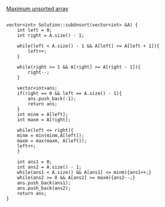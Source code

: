 [Maximum unsorted array](https://www.scaler.com/academy/mentee-dashboard/class/34527/homework/problems/359/?navref=cl_pb_nv_tb)


```

vector<int> Solution::subUnsort(vector<int> &A) {
    int left = 0;
    int right = A.size() - 1;

    while(left < A.size() - 1 && A[left] <= A[left + 1]){
        left++;
    }

    while(right >= 1 && A[right] >= A[right - 1]){
        right--;
    }
    
    vector<int>ans;
    if(right == 0 && left == A.size() - 1){
        ans.push_back(-1);
        return ans;
    }
    int minm = A[left];
    int maxm = A[right];

    while(left <= right){
    minm = min(minm,A[left]);
    maxm = max(maxm, A[left]);
    left++;
    }

    int ans1 = 0;
    int ans2 = A.size() - 1;
    while(ans1 < A.size() && A[ans1] <= minm){ans1++;}
    while(ans2 >= 0 && A[ans2] >= maxm){ans2--;}
    ans.push_back(ans1);
    ans.push_back(ans2);
    return ans;
}

```
